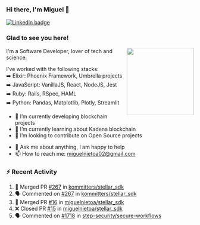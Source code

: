 ### Hi there, I'm Miguel 👋

<a href="https://linkedin.com/in/miguelnietoa/" target="_blank" rel="noopener noreferrer">
  <img src="https://img.shields.io/badge/-LinkedIn-0e76a8?style=flat-square&logo=Linkedin&logoColor=white" alt="Linkedin badge">
</a>
<!-- [![Website Badge](https://img.shields.io/badge/Website-3b5998?style=flat-square&logo=google-chrome&logoColor=white)](#notavailablenow#) 

<img src="https://i.imgur.com/tbrLrt5.gif" width=400 alt="Coding GIF" align="right"/>
-->


### Glad to see you here!
<a href="https://github.com/miguelnietoa"><img src="https://github-readme-stats.vercel.app/api?username=miguelnietoa&show_icons=true&hide_border=true&count_private=true&include_all_commits=true&theme=tokyonight" height="180em" align="right"/></a>
I'm a Software Developer, lover of tech and science. 

I've worked with the following stacks:\
➡️ Elixir: Phoenix Framework, Umbrella projects\
➡️ JavaScript: VanillaJS, React, NodeJS, Jest\
➡️ Ruby: Rails, RSpec, HAML\
➡️ Python: Pandas, Matplotlib, Plotly, Streamlit

- 🔭 I’m currently developing blockchain projects
- 🌱 I’m currently learning about Kadena blockchain
- 👯 I’m looking to contribute on Open Source projects
<!-- 
- 😄 I just finished a Machine Learning course! 
- 🤔 I’m looking for help with ...
-->
- 💬 Ask me about anything, I am happy to help
- 📫 How to reach me: miguelnietoa02@gmail.com


### ⚡ Recent Activity

<!--START_SECTION:activity-->
1. 🎉 Merged PR [#267](https://github.com/kommitters/stellar_sdk/pull/267) in [kommitters/stellar_sdk](https://github.com/kommitters/stellar_sdk)
2. 🗣 Commented on [#267](https://github.com/kommitters/stellar_sdk/issues/267) in [kommitters/stellar_sdk](https://github.com/kommitters/stellar_sdk)
3. 🎉 Merged PR [#16](https://github.com/miguelnietoa/stellar_sdk/pull/16) in [miguelnietoa/stellar_sdk](https://github.com/miguelnietoa/stellar_sdk)
4. ❌ Closed PR [#15](https://github.com/miguelnietoa/stellar_sdk/pull/15) in [miguelnietoa/stellar_sdk](https://github.com/miguelnietoa/stellar_sdk)
5. 🗣 Commented on [#1718](https://github.com/step-security/secure-workflows/issues/1718) in [step-security/secure-workflows](https://github.com/step-security/secure-workflows)
<!--END_SECTION:activity-->
